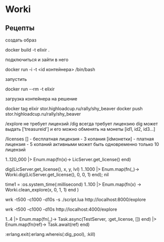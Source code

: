 # Worki

## Рецепты

создать образ

 docker build -t elixir .

подключиться и зайти в него

 docker run -i -t <id контейнера> /bin/bash

запустить

 docker run --rm -t elixir

загрузка контейнера на решение

 docker tag elixir stor.highloadcup.ru/rally/shy_beaver
 docker push stor.highloadcup.ru/rally/shy_beaver

/explore не требует лицензий
/dig всегда требует лицензию
 dig может выдать ['treasureid']
 и его можно обменять на монеты [id1, id2, id3...]

/licenses 
 [] - бесплатная лицензия - 3 копания
 [idмонетки] - платная лицензия - 5 копаний
 активными может быть одновременно только 10 лицензий


1..120_000 |> Enum.map(fn(x)-> LicServer.get_license() end)

dig(LicServer.get_license(), x, y, lvl)
1..1000 |> Enum.map(fn(_)-> Worki.dig(LicServer.get_license(), 0, 0, 1) end); nil

time1 = :os.system_time(:millisecond)
1..100 |> Enum.map(fn(x) -> Worki.clean_explore(x, 0, 1, 1) end )

wrk -t500 -c1000 -d10s -s ./script.lua http://localhost:8000/explore

wrk -t500 -c1000 -d10s  http://localhost:4000/explore

1..4 |> Enum.map(fn(_)-> Task.async(TestServer, :get_license, []) end) |> Enum.map(fn(ref)-> Task.await(ref) end)

:erlang.exit(:erlang.whereis(:dig_pool), :kill)

